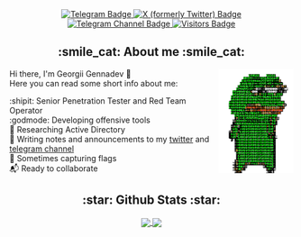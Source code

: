 <div align="center">
  <a href="https://t.me/D00Movenok">
    <img src="https://img.shields.io/badge/-@D00Movenok-0088CC?style=flat&logo=Telegram&logoColor=white" alt="Telegram Badge"/>
  </a>
  <a href="https://twitter.com/intent/follow?screen_name=D00Movenok">
    <img src="https://img.shields.io/badge/-@D00Movenok-212121?style=flat&logo=X" alt="X (formerly Twitter) Badge"/>
  </a>
  <a href="https://t.me/RedTeamFeed">
    <img src="https://img.shields.io/badge/Blog-@RedTeamFeed-0088CC?style=flat&logo=Telegram&logoColor=white" alt="Telegram Channel Badge"/>
  </a>
  <a href="https://github.com/D00Movenok">
    <img src="https://img.shields.io/endpoint?url=https%3A%2F%2Fhits.dwyl.com%2FD00Movenok%2FD00Movenok.json&style=flat&label=Visitors&color=4c1&cacheSeconds=600" alt="Visitors Badge"/>
  </a>
</div>

<div>
  <h2 align="center">:smile_cat: About me :smile_cat:</h2>
  
  <img align="right" alt="Some funny gif" height="185" src="images/pepe-matrix.gif" />
  
  Hi there, I'm Georgii Gennadev 👋 \
  Here you can read some short info about me:
  
  :shipit: Senior Penetration Tester and Red Team Operator \
  :godmode: Developing offensive tools \
  :telescope: Researching Active Directory \
  :bookmark: Writing notes and announcements to my [twitter](https://twitter.com/intent/follow?screen_name=D00Movenok) and [telegram channel](https://t.me/RedTeamFeed) \
  :triangular_flag_on_post: Sometimes capturing flags \
  :mailbox_with_mail: Ready to collaborate
</div>

<div align="center">
  <h2 align="center">:star: Github Stats :star:</h2>
  <a href="https://github.com/D00Movenok">
    <img height=200 align="center" src="https://github-readme-stats.vercel.app/api?username=D00Movenok&theme=transparent" />
  </a>
  <a href="https://github.com/D00Movenok">
    <img height=200 align="center" src="https://github-readme-stats.vercel.app/api/top-langs?username=D00Movenok&layout=compact&langs_count=8&card_width=320&theme=transparent" />
  </a>
</div>
